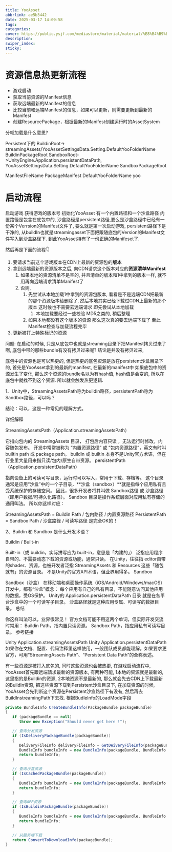 ```yaml
---
title: YooAsset
abbrlink: ae5b3442
date: 2025-03-17 14:09:58
tags:
categories:
cover: https://public.ysjf.com/mediastorm/material/material/%E8%B4%B9%E5%B0%94%E7%8F%AD%E5%85%8B%E6%96%AF-11-%E8%BF%91%E6%99%AF-20250107.JPG
description:
swiper_index:
sticky:
---
```


# 资源信息热更新流程

- 游戏启动
- 获取当前资源的Manifest信息
- 获取远端最新的Manifest的信息
- 比较当前和远端Manifest的信息，如果可以更新，则需要更新到最新的Manifest
- 创建ResourcePackage，根据最新的Manifest创建运行时的AssetSystem

分帧加载是什么意思?

Persistent下的
BuildinRoot-> streamingAssets/YooAssetSettingsData.Setting.DefaultYooFolderName
BuildinPackageRoot
SandboxRoot->UnityEngine.Application.persistentDataPath, YooAssetSettingsData.Setting.DefaultYooFolderName
SandboxPackageRoot

ManifestFileName PackageManifest
DefaultYooFolderName yoo


# 启动流程

启动游戏
获得游戏的版本号
初始化YooAsset
有一个内置路径和一个沙盒路径
内置路径是包含在底包中的, 沙盒路径是persistent路径,要么是沙盒路径中已经有一份某个Verrsion的Manifest文件了, 要么就是第一次启动游戏, persistent路径下是干净的, 从buildIn也就是streamingasset下面把跟随底包的Version的Manifest文件写入到沙盒路径下. 到此YooAsset持有了一份正确的Manifeset了.

然后再是下面的流程👇

1. 要请求当前这个游戏版本在CDN上最新的资源包的**版本**
2. 拿到远端最新的资源版本之后, 向CDN请求这个版本对应的**资源清单Manifest**
   1. 如果本地的资源清单不是空的, 并且清单的版本和1中拿到的版本一样, 就不用再向远端请求清单Manifest了
   2. 否则,
      1. 先尝试从本地加载1中拿到的资源包版本, 看看是不是远端CDN把最新的那个资源版本给删除了, 然后本地其实已经下载过CDN上最新的那个版本 这时候也不需要去远端请求 即先尝试从本地加载
         1. 本地加载要经过一些校验 MD5之类的, 稍后整理
      2. 如果本地都没有这个版本的资源 那么这次真的要去远端下载了 至此Manifest检查与加载流程完毕
3. 更新被打上特殊标记的资源

问题: 在启动的时候, 只是从底包中也就是streaming目录下把Manifest拷贝过来了啊, 底包中带的那些bundle有没有拷贝过来呢? 结论是并没有拷贝过来, 

底包中的资源也是可以热更的, 但是热更的底包资源是放在persistent沙盒目录下的, 首先是YooAsset拿到的最新的manifest, 在最新的manifest中 如果底包中的资源发生了变化, 那么这个资源的bundle名以为有hash值, hash值是会变的, 所以在底包中就找不到这个资源. 所以就会触发热更逻辑.

1、Unity中，StreamingAssetsPath称为buildin路径，persistentPath称为Sandbox路径，可以吗？

结论：可以，这是一种常见的理解方式。

详细解释

StreamingAssetsPath（Application.streamingAssetsPath）

它指向包内的 StreamingAssets 目录， 打包后内容只读 ，无法运行时修改，内容随包发布。
开发中常常被称为 “内置资源路径” 或 “包内资源路径”，英文有时叫 builtin path 或 package path。
buildin 或 builtin 本身不是Unity官方术语，但在行业里大量用来指只读/包内/原生自带资源。
persistentPath（Application.persistentDataPath）

指向设备上的可读可写目录，运行时可以写入，常用于下载、存档等。
这个目录通常是应用“沙盒”中的一个子目录，**沙盒（sandbox）**就是指每个应用私有且受系统保护的存储空间。
因此，很多开发者将其叫做 Sandbox路径 或 沙盒路径（即用户数据/可持久化路径）。
Sandbox 目录是操作系统层面对应用私有存储的通用叫法。
所以你这样对应：

StreamingAssetsPath = Buildin Path / 包内路径 / 内置资源路径
PersistentPath = Sandbox Path / 沙盒路径 / 可读写路径
是完全OK的！

2、Buildin 和 Sandbox 是什么开发术语？

Buildin / Built-in

Built-in（或 buildin，实际拼写应为 built-in，意思是「内建的」）
泛指应用程序自带的、不需要动态下载的资源或功能，通常只读。
在Unity，往往指 editor自带的shader、资源，也被开发者泛指 StreamingAssets 和 Resources 这些「随包就有」的资源目录。
不是Unity的官方API术语，但业界用得多。
Sandbox

Sandbox（沙盒）
在移动端和桌面操作系统（iOS/Android/Windows/macOS）开发中，都有“沙盒”概念：
每个应用有自己的私有目录，不能随意访问其他应用的数据，受OS保护。
Unity的 Application.persistentDataPath 目录 就是在各平台沙盒中的一个可读写子目录。
沙盒路径就是这种应用专属、可读写的数据目录。
总结

你这样叫法可以，业界很常见！
官方文档可能不用这两个单词，但实际开发交流时常用：
Buildin Path，指内置只读资源。
Sandbox Path，指应用私有可读写目录。
参考链接

Unity Application.streamingAssetsPath
Unity Application.persistentDataPath
如果你在文档、配置、代码注释里这样使用，一般团队成员都能理解。如果要求更官方，可用“StreamingAssets Path”、“Persistent Data Path”的全称表述。


有一些资源是被打入底包的, 同时这些资源也会被热更, 在游戏启动流程中, YooAsset首先跟远端请求最新的资源版本, 有两种可能, 1本地的资源就是最新的, 这里指的是Buildin的资源, 2本地资源不是最新的, 那么就会先去CDN上下载最新的BuildIn资源, 把这些资源下载到Persistent沙盒目录下, 在加载资源的时候, YooAsset会先判断这个资源在Persistent沙盒路径下有没有, 然后再去BuildInstreamingPath下去找.
根据BudleInfo的LoadMode字段


```C#
private BundleInfo CreateBundleInfo(PackageBundle packageBundle)
{
   if (packageBundle == null)
      throw new Exception("Should never get here !");

   // 查询分发资源
   if (IsDeliveryPackageBundle(packageBundle))
   {
      DeliveryFileInfo deliveryFileInfo = GetDeiveryFileInfo(packageBundle);
      BundleInfo bundleInfo = new BundleInfo(packageBundle, BundleInfo.ELoadMode.LoadFromDelivery, deliveryFileInfo.DeliveryFilePath, deliveryFileInfo.DeliveryFileOffset);
      return bundleInfo;
   }

   // 查询沙盒资源
   if (IsCachedPackageBundle(packageBundle))
   {
      BundleInfo bundleInfo = new BundleInfo(packageBundle, BundleInfo.ELoadMode.LoadFromCache);
      return bundleInfo;
   }

   // 查询APP资源
   if (IsBuildinPackageBundle(packageBundle))
   {
      BundleInfo bundleInfo = new BundleInfo(packageBundle, BundleInfo.ELoadMode.LoadFromStreaming);
      return bundleInfo;
   }

   // 从服务端下载
   return ConvertToDownloadInfo(packageBundle);
}
```
